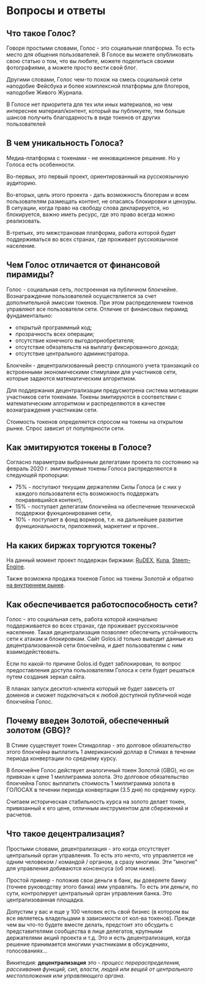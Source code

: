 # Вопросы и ответы

## **Что такое Голос?**

Говоря простыми словами, Голос - это социальная платформа. То есть место для общения пользователей. В Голосе вы можете опубликовать свою статью о том, что вы любите, можете поделиться своими фотографиями, а можете просто вести свой блог.

Другими словами, Голос чем-то похож на смесь социальной сети наподобие Фейсбука и более комплексной платформы для блогеров, наподобие Живого Журнала.

В Голосе нет приоритета для тех или иных материалов, но чем интереснее материал/контент, который вы публикуете, тем больше шансов получить благодарность в виде токенов от других пользователей

## **В чем уникальность Голоса?**

Медиа-платформа с токенами - не инновационное решение. Но у Голоса есть особенности.

Во-первых, это первый проект, ориентированный на русскоязычную аудиторию.

Во-вторых, цель этого проекта - дать возможность блогерам и всем пользователям размещать контент, не опасаясь блокировки и цензуры. В ситуации, когда право на свободу слова декларируется, но блокируется, важно иметь ресурс, где это право всегда можно реализовать.

В-третьих, это межстрановая платформа, работа которой будет поддерживаться во всех странах, где проживает русскоязычное население.

## **Чем Голос отличается от финансовой пирамиды?**

Голос - социальная сеть, построенная на публичном блокчейне. Вознаграждение пользователей осуществляется за счет дополнительной эмиссии токенов. При этом распределением токенов управляют все пользователи сети. Отличие от финансовых пирамид фундаментально:

* открытый программный код;
* прозрачность всех операции;
* отсутствие конечного выгодоприобретателя;
* отсутствие обязательств на выплату фиксированного дохода;
* отсутствие центрального администратора.

Блокчейн - децентрализованный реестр сплошного учета транзакций со встроенными экономическими стимулами для участников сети, которые задаются математическим алгоритмом.

Для поддержания децентрализации предусмотрена система мотивации участников сети токенами. Токены эмитируются в соответствии с математическим алгоритмом и распределяются в качестве вознаграждения участникам сети.

Стоимость токенов определяется спросом на токены на открытом рынке. Спрос зависит от популярности сети.

## **Как эмитируются токены в Голосе?**

Согласно параметрам выбранным делегатами проекта по состоянию на февраль 2020 г. эмитируемые токены Голоса распределяются в следующей пропорции:

* 75% - поступают текущим держателям Силы Голоса \(и с них у каждого пользователя есть возможность поддержать понравившийся контент\),
* 15% - поступает делегатам блокчейна на обеспечение технической поддержки фукнционирования сети,
* 10% - поступает в фонд воркеров, т.е. на дальнейшее развитие функциональности, приложений, маркетинг и прочее..

## **На каких биржах торгуются токены?**

На данный момент проект поддержан биржами: [RuDEX](https://rudex.org/), [Kuna](https://kuna.io/), [Steem-Engine](https://steem-engine.com/?p=market&t=GOLOSP).

Также возможна продажа токенов Голос на токены Золотой и обратно [на внутреннем рынке](https://golos.io/market).

## **Как обеспечивается работоспособность сети?**

Голос - это социальная сеть, работа которой изначально поддерживается во всех странах, где проживает русскоязычное население. Такая децентрализация позволяет обеспечить устойчивость сети к атакам и блокировкам. Сайт Golos.id только выводит данные из децентрализованной сети блокчейна, и дает пользователям с ним взаимодействовать.

Если по какой-то причине Golos.id будет заблокирован, то вопрос предоставления доступа пользователям Голоса к сети будет решаться путем создания зеркал сайта.

В планах запуск десктоп-клиента который не будет зависеть от доменов и сможет подключаться к любой доступной публичной ноде блокчейна Голос.

## **Почему введен Золотой, обеспеченный золотом \(GBG\)?**

В Стиме существует токен Стимдоллар - это долговое обязательство этого блокчейна выплатить 1 американский доллар в Стимах в течении периода конвертации по среднему курсу.

В блокчейне Голос действует аналогичный токен Золотой \(GBG\), но он привязан к цене 1 миллиграмма золота. Это долговое обязательство блокчейна Голос выплатить стоимость 1 миллиграмма золота в ГОЛОСАХ в течении периода конвертации \(3.5 дня\) по среднему курсу.

Считаем историческая стабильность курса на золото делает токен, привязанный к его цене, отличным инструментом для сбережений и расчетов.

## **Что такое децентрализация?**

Простыми словами, децентрализация - это когда отсутствует центральный орган управления. То есть это нечто, что управляется не одним человеком / командой / органом, а сразу многими. Эти "многие" для управления добиваются консенсуса \(об этом ниже\).

Простой пример - положив свои деньги в банк, вы доверяете банку \(точнее руководству этого банка\) ими управлять. То есть эти деньги, по сути, контролирует центральный орган управления банка. Это централизованная площадка.

Допустим у вас и еще у 100 человек есть свой бизнес \(в котором вы все являетесь владельцами в зависимости от кол-ва токенов\). Прежде чем вы что-то будете вместе делать, предстоит это обсудить с представителями сообщества в лице делегатов, крупными держателями акций проекта и т.д. Это и есть децентрализация, когда решение принимается многими участниками в обсуждениях, голосованиях...

Википедия: **децентрализация** это - _процесс перераспределения, рассеивания функций, сил, власти, людей или вещей от центрального местоположения или управляющего органа_.

